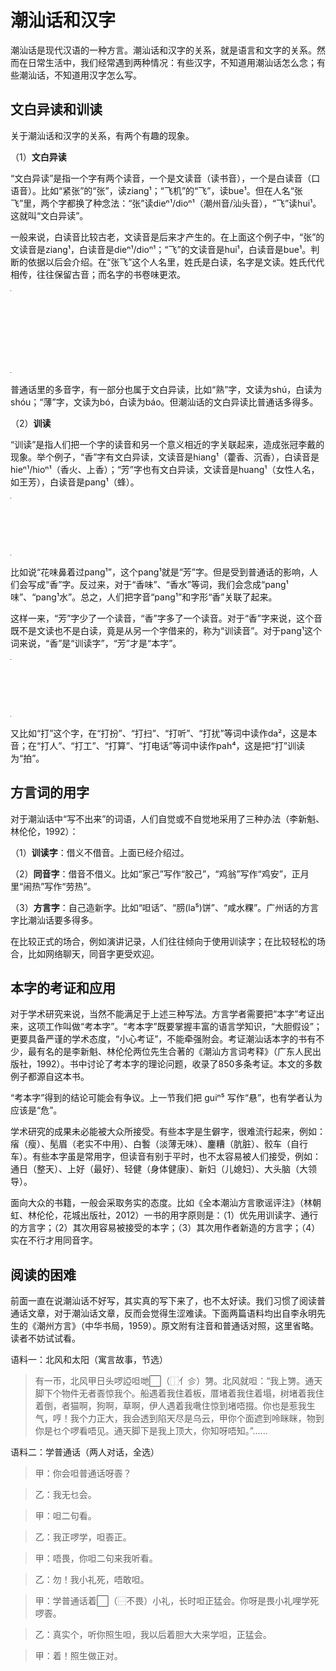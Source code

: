# 潮汕话和汉字

潮汕话是现代汉语的一种方言。潮汕话和汉字的关系，就是语言和文字的关系。然而在日常生活中，我们经常遇到两种情况：有些汉字，不知道用潮汕话怎么念；有些潮汕话，不知道用汉字怎么写。

## 文白异读和训读

关于潮汕话和汉字的关系，有两个有趣的现象。

（1）**文白异读**

“文白异读”是指一个字有两个读音，一个是文读音（读书音），一个是白读音（口语音）。比如“紧张”的“张”，读ziang¹；“飞机”的“飞”，读bue¹。但在人名“张飞”里，两个字都换了种念法：“张”读dieⁿ¹/dioⁿ¹（潮州音/汕头音），“飞”读hui¹。这就叫“文白异读”。

一般来说，白读音比较古老，文读音是后来才产生的。在上面这个例子中，“张”的文读音是ziang¹，白读音是dieⁿ¹/dioⁿ¹；“飞”的文读音是hui¹，白读音是bue¹。判断的依据以后会介绍。在“张飞”这个人名里，姓氏是白读，名字是文读。姓氏代代相传，往往保留古音；而名字的书卷味更浓。

<table style="width:1px; white-space:nowrap; text-align:center;">
  <tr>
    <td></td>
    <td>文读</td>
    <td>白读</td>
  </tr>
  <tr>
    <td>张</td>
    <td>ziang¹<br>（紧张）</td>
    <td>dieⁿ¹/dioⁿ¹<br>（张飞）</td>
  </tr>
  <tr>
    <td>飞</td>
    <td>hui¹<br>（张飞）</td>
    <td>bue¹<br>（飞机）</td>
  </tr>
</table>

普通话里的多音字，有一部分也属于文白异读，比如“熟”字，文读为shú，白读为shóu；“薄”字，文读为bó，白读为báo。但潮汕话的文白异读比普通话多得多。

（2）**训读**

“训读”是指人们把一个字的读音和另一个意义相近的字关联起来，造成张冠李戴的现象。举个例子，“香”字有文白异读，文读音是hiang¹（藿香、沉香），白读音是hieⁿ¹/hioⁿ¹（香火、上香）；“芳”字也有文白异读，文读音是huang¹（女性人名，如王芳），白读音是pang¹（蜂）。

<table style="width:1px; white-space:nowrap; text-align:center;">
  <tr>
    <td></td>
    <td>文读</td>
    <td>白读</td>
  </tr>
  <tr>
    <td>香</td>
    <td>hiang¹</td>
    <td>hieⁿ¹/hioⁿ¹</td>
  </tr>
  <tr>
    <td>芳</td>
    <td>huang¹</td>
    <td>pang¹</td>
  </tr>
</table>

比如说“花味鼻着过pang¹”，这个pang¹就是“芳”字。但是受到普通话的影响，人们会写成“香”字。反过来，对于“香味”、“香水”等词，我们会念成“pang¹味”、“pang¹水”。总之，人们把字音“pang¹”和字形“香”关联了起来。

这样一来，“芳”字少了一个读音，“香”字多了一个读音。对于“香”字来说，这个音既不是文读也不是白读，竟是从另一个字借来的，称为“训读音”。对于pang¹这个词来说，“香”是“训读字”，“芳”才是“本字”。

<table style="width:1px; white-space:nowrap; text-align:center;">
  <tr>
    <td></td>
    <td>文读</td>
    <td>白读</td>
    <td>训读</td>
  </tr>
  <tr>
    <td>香</td>
    <td>hiang¹</td>
    <td>hieⁿ¹/hioⁿ¹</td>
    <td>pang¹</td>
  </tr>
  <tr>
    <td>芳</td>
    <td>huang¹</td>
    <td></td>
    <td></td>
  </tr>
</table>

又比如“打”这个字，在“打扮”、“打扫”、“打听”、“打扰”等词中读作da²，这是本音；在“打人”、“打工”、“打算”、“打电话”等词中读作pah⁴，这是把“打”训读为“拍”。

## 方言词的用字

对于潮汕话中“写不出来”的词语，人们自觉或不自觉地采用了三种办法（李新魁、林伦伦，1992）：

（1）**训读字**：借义不借音。上面已经介绍过。

（2）**同音字**：借音不借义。比如“家己”写作“胶己”，“鸡翁”写作“鸡安”，正月里“闹热”写作“劳热”。

（3）**方言字**：自己造新字。比如“呾话”、“𦛨(la⁵)饼”、“咸水粿”。广州话的方言字比潮汕话要多得多。

在比较正式的场合，例如演讲记录，人们往往倾向于使用训读字；在比较轻松的场合，比如网络聊天，同音字更受欢迎。

## 本字的考证和应用

对于学术研究来说，当然不能满足于上述三种写法。方言学者需要把“本字”考证出来，这项工作叫做“考本字”。“考本字”既要掌握丰富的语言学知识，“大胆假设”；更要具备严谨的学术态度，“小心考证”，不能牵强附会。考证潮汕话本字的书有不少，最有名的是李新魁、林伦伦两位先生合著的《潮汕方言词考释》（广东人民出版社，1992）。书中讨论了考本字的理论问题，收录了850多条考证。本文的多数例子都源自这本书。

“考本字”得到的结论可能会有争议。上一节我们把 guiⁿ⁵ 写作“悬”，也有学者认为应该是“危”。

学术研究的成果未必能被大众所接受。有些本字是生僻字，很难流行起来，例如：㾪（瘦）、髧眉（老实不中用）、白䭕（淡薄无味）、鏖糟（肮脏）、骹车（自行车）。有些本字虽是常用字，但读音有别于平时，也不太容易被人们接受，例如：通日（整天）、上好（最好）、轻健（身体健康）、新妇（儿媳妇）、大头脑（大领导）。

面向大众的书籍，一般会采取务实的态度。比如《全本潮汕方言歌谣评注》（林朝虹、林伦伦，花城出版社，2012）一书的用字原则是：（1）优先用训读字、通行的方言字；（2）其次用容易被接受的本字；（3）其次用作者新造的方言字；（4）实在不行才用同音字。

## 阅读的困难

前面一直在说潮汕话不好写，其实真的写下来了，也不太好读。我们习惯了阅读普通话文章，对于潮汕话文章，反而会觉得生涩难读。下面两篇语料均出自李永明先生的《潮州方言》（中华书局，1959）。原文附有注音和普通话对照，这里省略。读者不妨试试看。

语料一：北风和太阳（寓言故事，节选）

> 有一帀，北风甲日头啰䛩呾哋⬜（⿰亻㐱）勥。北风就呾：“我上勥。通天脚下个物件无者𠀾惊我个。船遇着我住着板，厝堵着我住着塌，树堵着我住着倒，者猫啊，狗啊，草啊，伊人遇着我㗾住惊到堵唔掇。你也是惹我生气，哼！我个力正大，我会透到陷天尽是乌云，甲你个面遮到呤眯眯，物到你是乜个啰看唔见。通天脚下是我上顶大，你知呀唔知。”……

语料二：学普通话（两人对话，全选）

> 甲：你会呾普通话呀𠀾？

> 乙：我无乜会。

> 甲：呾二句看。

> 乙：我正啰学，呾𠀾正。

> 甲：唔畏，你呾二句来我听看。

> 乙：勿！我小礼死，唔敢呾。

> 甲：学普通话着⬜（⿱不畏）小礼，长时呾正猛会。你呀是畏小礼哩学死啰𠀾。

> 乙：真实个，听你照生呾，我以后着胆大大来学呾，正猛会。

> 甲：着！照生做正对。
